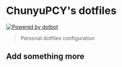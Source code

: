 # ChunyuPCY's dotfiles

[![Powered by dotbot][dbshield]][dblink]

[dblink]: https://github.com/anishathalye/dotbot
[dbshield]: https://img.shields.io/badge/powered%20by-dotbot-blue?style=flat

> Personal dotfiles configuration

## Add something more
